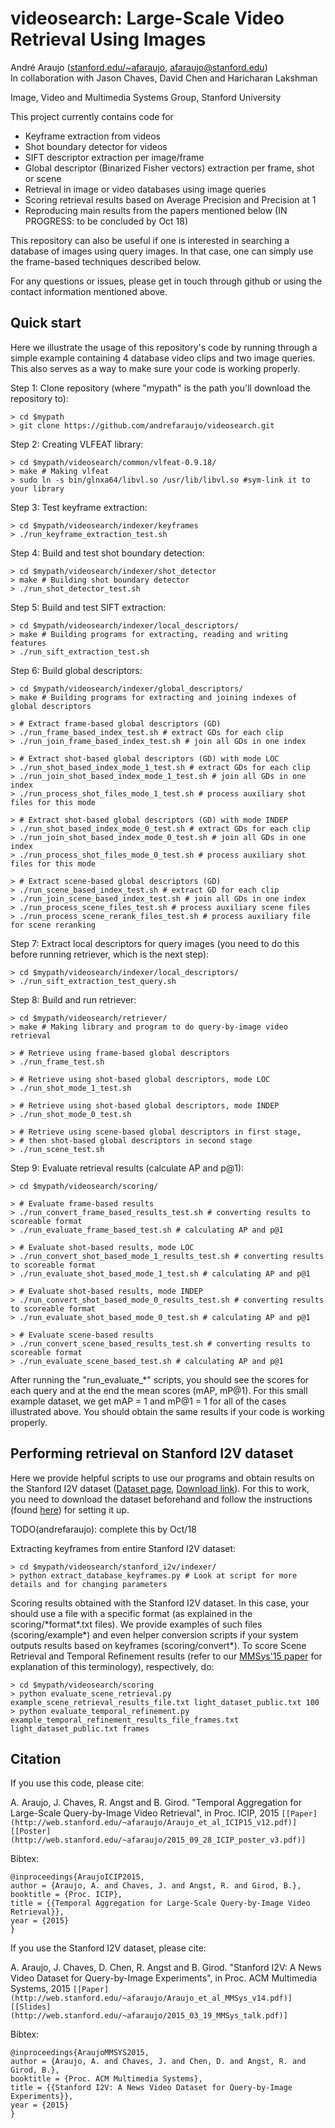# videosearch: Large-Scale Video Retrieval Using Images

Andr&eacute; Araujo ([stanford.edu/~afaraujo](http://stanford.edu/~afaraujo), afaraujo@stanford.edu)  
In collaboration with Jason Chaves, David Chen and Haricharan Lakshman

Image, Video and Multimedia Systems Group, Stanford University

This project currently contains code for 
- Keyframe extraction from videos
- Shot boundary detector for videos
- SIFT descriptor extraction per image/frame
- Global descriptor (Binarized Fisher vectors) extraction per frame, shot or scene
- Retrieval in image or video databases using image queries
- Scoring retrieval results based on Average Precision and Precision at 1
- Reproducing main results from the papers mentioned below (IN PROGRESS: to be concluded by Oct 18)

This repository can also be useful if one is interested in searching a database of images using query images. In
that case, one can simply use the frame-based techniques described below.

For any questions or issues, please get in touch through github or using the contact information mentioned above.

## Quick start

Here we illustrate the usage of this repository's code by running through a simple example containing
4 database video clips and two image queries. This also serves as a way to make sure your code is working
properly.

Step 1: Clone repository (where "mypath" is the path you'll download the repository to):

    > cd $mypath
    > git clone https://github.com/andrefaraujo/videosearch.git

Step 2: Creating VLFEAT library:

    > cd $mypath/videosearch/common/vlfeat-0.9.18/
    > make # Making vlfeat
    > sudo ln -s bin/glnxa64/libvl.so /usr/lib/libvl.so #sym-link it to your library

Step 3: Test keyframe extraction:

    > cd $mypath/videosearch/indexer/keyframes
    > ./run_keyframe_extraction_test.sh

Step 4: Build and test shot boundary detection:

    > cd $mypath/videosearch/indexer/shot_detector
    > make # Building shot boundary detector
    > ./run_shot_detector_test.sh

Step 5: Build and test SIFT extraction:

    > cd $mypath/videosearch/indexer/local_descriptors/
    > make # Building programs for extracting, reading and writing features
    > ./run_sift_extraction_test.sh

Step 6: Build global descriptors:

    > cd $mypath/videosearch/indexer/global_descriptors/
    > make # Building programs for extracting and joining indexes of global descriptors
    
    > # Extract frame-based global descriptors (GD)
    > ./run_frame_based_index_test.sh # extract GDs for each clip
    > ./run_join_frame_based_index_test.sh # join all GDs in one index
    
    > # Extract shot-based global descriptors (GD) with mode LOC
    > ./run_shot_based_index_mode_1_test.sh # extract GDs for each clip
    > ./run_join_shot_based_index_mode_1_test.sh # join all GDs in one index
    > ./run_process_shot_files_mode_1_test.sh # process auxiliary shot files for this mode

    > # Extract shot-based global descriptors (GD) with mode INDEP
    > ./run_shot_based_index_mode_0_test.sh # extract GDs for each clip
    > ./run_join_shot_based_index_mode_0_test.sh # join all GDs in one index
    > ./run_process_shot_files_mode_0_test.sh # process auxiliary shot files for this mode
    
    > # Extract scene-based global descriptors (GD)
    > ./run_scene_based_index_test.sh # extract GD for each clip
    > ./run_join_scene_based_index_test.sh # join all GDs in one index
    > ./run_process_scene_files_test.sh # process auxiliary scene files
    > ./run_process_scene_rerank_files_test.sh # process auxiliary file for scene reranking

Step 7: Extract local descriptors for query images (you need to do this before running retriever, which is the next step):

    > cd $mypath/videosearch/indexer/local_descriptors/
    > ./run_sift_extraction_test_query.sh

Step 8: Build and run retriever:

    > cd $mypath/videosearch/retriever/
    > make # Making library and program to do query-by-image video retrieval 

    > # Retrieve using frame-based global descriptors
    > ./run_frame_test.sh

    > # Retrieve using shot-based global descriptors, mode LOC
    > ./run_shot_mode_1_test.sh

    > # Retrieve using shot-based global descriptors, mode INDEP
    > ./run_shot_mode_0_test.sh

    > # Retrieve using scene-based global descriptors in first stage,
    > # then shot-based global descriptors in second stage
    > ./run_scene_test.sh

Step 9: Evaluate retrieval results (calculate AP and p@1):

    > cd $mypath/videosearch/scoring/

    > # Evaluate frame-based results
    > ./run_convert_frame_based_results_test.sh # converting results to scoreable format
    > ./run_evaluate_frame_based_test.sh # calculating AP and p@1

    > # Evaluate shot-based results, mode LOC
    > ./run_convert_shot_based_mode_1_results_test.sh # converting results to scoreable format
    > ./run_evaluate_shot_based_mode_1_test.sh # calculating AP and p@1

    > # Evaluate shot-based results, mode INDEP
    > ./run_convert_shot_based_mode_0_results_test.sh # converting results to scoreable format
    > ./run_evaluate_shot_based_mode_0_test.sh # calculating AP and p@1

    > # Evaluate scene-based results
    > ./run_convert_scene_based_results_test.sh # converting results to scoreable format
    > ./run_evaluate_scene_based_test.sh # calculating AP and p@1

After running the "run_evaluate_*" scripts, you should see the scores for each query and at the end the mean scores (mAP, mP@1). 
For this small example dataset, we get mAP = 1 and mP@1 = 1 for all of the cases illustrated above. 
You should obtain the same results if your code is working properly.

## Performing retrieval on Stanford I2V dataset

Here we provide helpful scripts to use our programs and obtain results on the Stanford I2V dataset ([Dataset page](http://blackhole1.stanford.edu/vidsearch/dataset/stanfordi2v.html), [Download link](http://purl.stanford.edu/zx935qw7203)). For this to work, you need to download the dataset beforehand and follow the instructions (found [here](https://stacks.stanford.edu/file/druid:zx935qw7203/README.txt)) for setting it up.

TODO(andrefaraujo): complete this by Oct/18

Extracting keyframes from entire Stanford I2V dataset:

    > cd $mypath/videosearch/stanford_i2v/indexer/
    > python extract_database_keyframes.py # Look at script for more details and for changing parameters

Scoring results obtained with the Stanford I2V dataset. In this case, your should use a file with a specific format (as explained in the scoring/\*format\*.txt files). We provide examples of such files (scoring/example\*) and even helper conversion scripts if your system outputs results based on keyframes (scoring/convert\*). To score Scene Retrieval and Temporal Refinement results (refer to our [MMSys'15 paper](http://web.stanford.edu/~afaraujo/Araujo_et_al_MMSys_v14.pdf) for explanation of this terminology), respectively, do:

    > cd $mypath/videosearch/scoring
    > python evaluate_scene_retrieval.py example_scene_retrieval_results_file.txt light_dataset_public.txt 100
    > python evaluate_temporal_refinement.py example_temporal_refinement_results_file_frames.txt light_dataset_public.txt frames

## Citation
If you use this code, please cite:

A. Araujo, J. Chaves, R. Angst and B. Girod. "Temporal Aggregation for Large-Scale Query-by-Image Video Retrieval", in Proc. ICIP, 2015 `[[Paper](http://web.stanford.edu/~afaraujo/Araujo_et_al_ICIP15_v12.pdf)]` `[[Poster](http://web.stanford.edu/~afaraujo/2015_09_28_ICIP_poster_v3.pdf)]`

Bibtex:

    @inproceedings{AraujoICIP2015,
    author = {Araujo, A. and Chaves, J. and Angst, R. and Girod, B.},
    booktitle = {Proc. ICIP},
    title = {{Temporal Aggregation for Large-Scale Query-by-Image Video Retrieval}},
    year = {2015}
    }

If you use the Stanford I2V dataset, please cite:

A. Araujo, J. Chaves, D. Chen, R. Angst and B. Girod. "Stanford I2V: A News Video Dataset for Query-by-Image Experiments", in Proc. ACM Multimedia Systems, 2015 `[[Paper](http://web.stanford.edu/~afaraujo/Araujo_et_al_MMSys_v14.pdf)]` `[[Slides](http://web.stanford.edu/~afaraujo/2015_03_19_MMSys_talk.pdf)]`

Bibtex:

    @inproceedings{AraujoMMSYS2015,
    author = {Araujo, A. and Chaves, J. and Chen, D. and Angst, R. and Girod, B.},
    booktitle = {Proc. ACM Multimedia Systems},
    title = {{Stanford I2V: A News Video Dataset for Query-by-Image Experiments}},
    year = {2015}
    }
